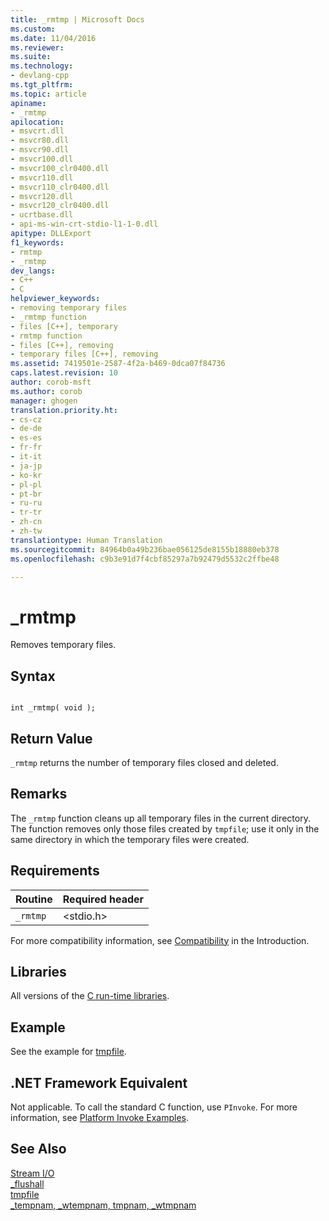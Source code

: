 ```yaml
---
title: _rmtmp | Microsoft Docs
ms.custom: 
ms.date: 11/04/2016
ms.reviewer: 
ms.suite: 
ms.technology:
- devlang-cpp
ms.tgt_pltfrm: 
ms.topic: article
apiname:
- _rmtmp
apilocation:
- msvcrt.dll
- msvcr80.dll
- msvcr90.dll
- msvcr100.dll
- msvcr100_clr0400.dll
- msvcr110.dll
- msvcr110_clr0400.dll
- msvcr120.dll
- msvcr120_clr0400.dll
- ucrtbase.dll
- api-ms-win-crt-stdio-l1-1-0.dll
apitype: DLLExport
f1_keywords:
- rmtmp
- _rmtmp
dev_langs:
- C++
- C
helpviewer_keywords:
- removing temporary files
- _rmtmp function
- files [C++], temporary
- rmtmp function
- files [C++], removing
- temporary files [C++], removing
ms.assetid: 7419501e-2587-4f2a-b469-0dca07f84736
caps.latest.revision: 10
author: corob-msft
ms.author: corob
manager: ghogen
translation.priority.ht:
- cs-cz
- de-de
- es-es
- fr-fr
- it-it
- ja-jp
- ko-kr
- pl-pl
- pt-br
- ru-ru
- tr-tr
- zh-cn
- zh-tw
translationtype: Human Translation
ms.sourcegitcommit: 84964b0a49b236bae056125de8155b18880eb378
ms.openlocfilehash: c9b3e91d7f4cbf85297a7b92479d5532c2ffbe48

---
```

# _rmtmp
Removes temporary files.  
  
## Syntax  
  
```  
  
int _rmtmp( void );  
```  
  
## Return Value  
 `_rmtmp` returns the number of temporary files closed and deleted.  
  
## Remarks  
 The `_rmtmp` function cleans up all temporary files in the current directory. The function removes only those files created by `tmpfile`; use it only in the same directory in which the temporary files were created.  
  
## Requirements  
  
|Routine|Required header|  
|-------------|---------------------|  
|`_rmtmp`|\<stdio.h>|  
  
 For more compatibility information, see [Compatibility](../../c-runtime-library/compatibility.md) in the Introduction.  
  
## Libraries  
 All versions of the [C run-time libraries](../../c-runtime-library/crt-library-features.md).  
  
## Example  
 See the example for [tmpfile](../../c-runtime-library/reference/tmpfile.md).  
  
## .NET Framework Equivalent  
 Not applicable. To call the standard C function, use `PInvoke`. For more information, see [Platform Invoke Examples](http://msdn.microsoft.com/Library/15926806-f0b7-487e-93a6-4e9367ec689f).  
  
## See Also  
 [Stream I/O](../../c-runtime-library/stream-i-o.md)   
 [_flushall](../../c-runtime-library/reference/flushall.md)   
 [tmpfile](../../c-runtime-library/reference/tmpfile.md)   
 [_tempnam, _wtempnam, tmpnam, _wtmpnam](../../c-runtime-library/reference/tempnam-wtempnam-tmpnam-wtmpnam.md)


<!--HONumber=Jan17_HO1-->


